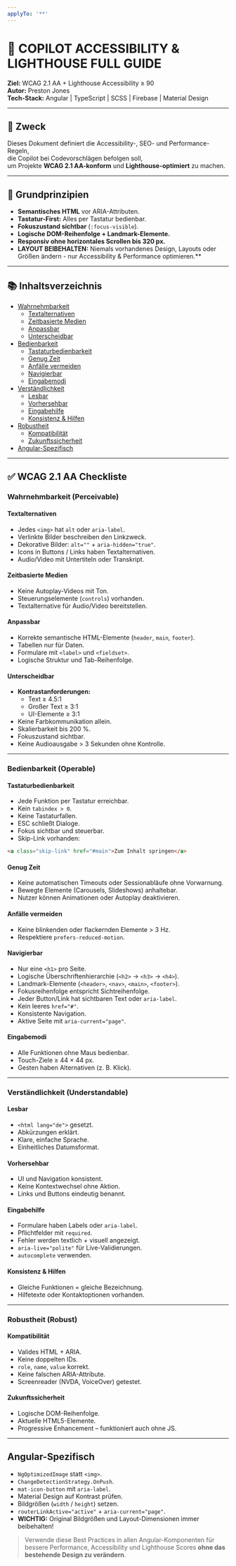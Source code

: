 ```yaml
---
applyTo: '**'
---
```

# 🧭 COPILOT ACCESSIBILITY & LIGHTHOUSE FULL GUIDE  
**Ziel:** WCAG 2.1 AA + Lighthouse Accessibility ≥ 90  
**Autor:** Preston Jones  
**Tech-Stack:** Angular | TypeScript | SCSS | Firebase | Material Design  

---

## 🎯 Zweck  
Dieses Dokument definiert die Accessibility-, SEO- und Performance-Regeln,  
die Copilot bei Codevorschlägen befolgen soll,  
um Projekte **WCAG 2.1 AA-konform** und **Lighthouse-optimiert** zu machen.  

---

## 🧩 Grundprinzipien  

- **Semantisches HTML** vor ARIA-Attributen.  
- **Tastatur-First:** Alles per Tastatur bedienbar.  
- **Fokuszustand sichtbar** (`:focus-visible`).  
- **Logische DOM-Reihenfolge + Landmark-Elemente.**  
- **Responsiv ohne horizontales Scrollen bis 320 px.**
- **LAYOUT BEIBEHALTEN:** Niemals vorhandenes Design, Layouts oder Größen ändern - nur Accessibility & Performance optimieren.**

---

## 📚 Inhaltsverzeichnis
- [Wahrnehmbarkeit](#wahrnehmbarkeit-perceivable)
  - [Textalternativen](#textalternativen)
  - [Zeitbasierte Medien](#zeitbasierte-medien)
  - [Anpassbar](#anpassbar)
  - [Unterscheidbar](#unterscheidbar)
- [Bedienbarkeit](#bedienbarkeit-operable)
  - [Tastaturbedienbarkeit](#tastaturbedienbarkeit)
  - [Genug Zeit](#genug-zeit)
  - [Anfälle vermeiden](#anfälle-vermeiden)
  - [Navigierbar](#navigierbar)
  - [Eingabemodi](#eingabemodi)
- [Verständlichkeit](#verständlichkeit-understandable)
  - [Lesbar](#lesbar)
  - [Vorhersehbar](#vorhersehbar)
  - [Eingabehilfe](#eingabehilfe)
  - [Konsistenz & Hilfen](#konsistenz--hilfen)
- [Robustheit](#robustheit-robust)
  - [Kompatibilität](#kompatibilität)
  - [Zukunftssicherheit](#zukunftssicherheit)
- [Angular-Spezifisch](#angular-spezifisch)

---

## ✅ WCAG 2.1 AA Checkliste  

### Wahrnehmbarkeit (Perceivable)  

#### Textalternativen  
- Jedes `<img>` hat `alt` oder `aria-label`.  
- Verlinkte Bilder beschreiben den Linkzweck.  
- Dekorative Bilder: `alt=""` + `aria-hidden="true"`.  
- Icons in Buttons / Links haben Textalternativen.  
- Audio/Video mit Untertiteln oder Transkript.  

#### Zeitbasierte Medien  
- Keine Autoplay-Videos mit Ton.  
- Steuerungselemente (`controls`) vorhanden.  
- Textalternative für Audio/Video bereitstellen.  

#### Anpassbar  
- Korrekte semantische HTML-Elemente (`header`, `main`, `footer`).  
- Tabellen nur für Daten.  
- Formulare mit `<label>` und `<fieldset>`.  
- Logische Struktur und Tab-Reihenfolge.  

#### Unterscheidbar  
- **Kontrastanforderungen:**  
  - Text ≥ 4.5:1  
  - Großer Text ≥ 3:1  
  - UI-Elemente ≥ 3:1  
- Keine Farbkommunikation allein.  
- Skalierbarkeit bis 200 %.  
- Fokuszustand sichtbar.  
- Keine Audioausgabe > 3 Sekunden ohne Kontrolle.  

---

### Bedienbarkeit (Operable)  

#### Tastaturbedienbarkeit  
- Jede Funktion per Tastatur erreichbar.  
- Kein `tabindex > 0`.  
- Keine Tastaturfallen.  
- ESC schließt Dialoge.  
- Fokus sichtbar und steuerbar.  
- Skip-Link vorhanden:

```html
<a class="skip-link" href="#main">Zum Inhalt springen</a>
```

#### Genug Zeit  
- Keine automatischen Timeouts oder Sessionabläufe ohne Vorwarnung.  
- Bewegte Elemente (Carousels, Slideshows) anhaltebar.  
- Nutzer können Animationen oder Autoplay deaktivieren.  

#### Anfälle vermeiden  
- Keine blinkenden oder flackernden Elemente > 3 Hz.  
- Respektiere `prefers-reduced-motion`.  

#### Navigierbar  
- Nur eine `<h1>` pro Seite.  
- Logische Überschriftenhierarchie (`<h2>` → `<h3>` → `<h4>`).  
- Landmark-Elemente (`<header>`, `<nav>`, `<main>`, `<footer>`).  
- Fokusreihenfolge entspricht Sichtreihenfolge.  
- Jeder Button/Link hat sichtbaren Text oder `aria-label`.  
- Kein leeres `href="#"`.  
- Konsistente Navigation.  
- Aktive Seite mit `aria-current="page"`.  

#### Eingabemodi  
- Alle Funktionen ohne Maus bedienbar.  
- Touch-Ziele ≥ 44 × 44 px.  
- Gesten haben Alternativen (z. B. Klick).  

---

### Verständlichkeit (Understandable)  

#### Lesbar  
- `<html lang="de">` gesetzt.  
- Abkürzungen erklärt.  
- Klare, einfache Sprache.  
- Einheitliches Datumsformat.  

#### Vorhersehbar  
- UI und Navigation konsistent.  
- Keine Kontextwechsel ohne Aktion.  
- Links und Buttons eindeutig benannt.  

#### Eingabehilfe  
- Formulare haben Labels oder `aria-label`.  
- Pflichtfelder mit `required`.  
- Fehler werden textlich + visuell angezeigt.  
- `aria-live="polite"` für Live-Validierungen.  
- `autocomplete` verwenden.  

#### Konsistenz & Hilfen  
- Gleiche Funktionen = gleiche Bezeichnung.  
- Hilfetexte oder Kontaktoptionen vorhanden.  

---

### Robustheit (Robust)  

#### Kompatibilität  
- Valides HTML + ARIA.  
- Keine doppelten IDs.  
- `role`, `name`, `value` korrekt.  
- Keine falschen ARIA-Attribute.  
- Screenreader (NVDA, VoiceOver) getestet.  

#### Zukunftssicherheit  
- Logische DOM-Reihenfolge.  
- Aktuelle HTML5-Elemente.  
- Progressive Enhancement – funktioniert auch ohne JS.

---

## Angular-Spezifisch  

- `NgOptimizedImage` statt `<img>`.  
- `ChangeDetectionStrategy.OnPush`.  
- `mat-icon-button` mit `aria-label`.  
- Material Design auf Kontrast prüfen.  
- Bildgrößen (`width` / `height`) setzen.  
- `routerLinkActive="active"` + `aria-current="page"`.
- **WICHTIG:** Original Bildgrößen und Layout-Dimensionen immer beibehalten!

> Verwende diese Best Practices in allen Angular-Komponenten für bessere Performance, Accessibility und Lighthouse Scores **ohne das bestehende Design zu verändern**.